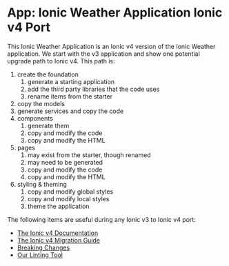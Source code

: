 # App: Ionic Weather Application Ionic v4 Port

This Ionic Weather Application is an Ionic v4 version of the Ionic Weather application. We start with the v3 application and show one potential upgrade path to Ionic v4. This path is:

1. create the foundation
   1. generate a starting application
   1. add the third party libraries that the code uses
   1. rename items from the starter
1. copy the models
1. generate services and copy the code
1. components
   1. generate them
   1. copy and modify the code
   1. copy and modify the HTML 
1. pages
   1. may exist from the starter, though renamed
   1. may need to be generated
   1. copy and modify the code
   1. copy and modify the HTML 
1. styling & theming
   1. copy and modify global styles
   1. copy and modify local styles
   1. theme the application

The following items are useful during any Ionic v3 to Ionic v4 port:

* <a href="https://ionicframework.com/docs/" target="_blank">The Ionic v4 Documentation</a>
* <a href="https://ionicframework.com/docs/building/migration" target="_blank">The Ionic v4 Migration Guide</a>
* <a href="https://github.com/ionic-team/ionic/blob/master/angular/BREAKING.md" target="_blank">Breaking Changes</a>
* <a href="https://github.com/ionic-team/v4-migration-tslint" target="_blank">Our Linting Tool</a>